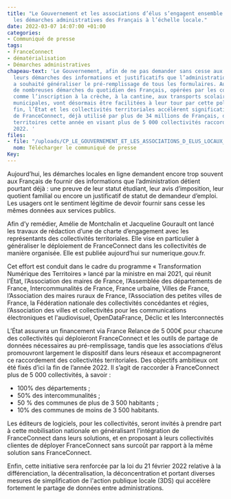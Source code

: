 ```yaml
---
title: "Le Gouvernement et les associations d’élus s’engagent ensemble pour \nsimplifier
  les démarches administratives des Français à l’échelle locale."
date: 2022-03-07 14:07:00 +01:00
categories:
- Communiqué de presse
tags:
- FranceConnect
- dématérialisation
- Démarches administratives
chapeau-text: 'Le Gouvernement, afin de ne pas demander sans cesse aux Français dans
  leurs démarches des informations et justificatifs que l’administration détient déjà,
  a souhaité généraliser le pré-remplissage de tous les formulaires. Au niveau local,
  de nombreuses démarches du quotidien des Français, opérées par les collectivités,
  comme l’inscription à la crèche, à la cantine, aux transports scolaires ou aux activités
  municipales, vont désormais être facilitées à leur tour par cette politique. A cette
  fin, l’État et les collectivités territoriales accélèrent significativement le déploiement
  de FranceConnect, déjà utilisé par plus de 34 millions de Français, dans tous les
  territoires cette année en visant plus de 5 000 collectivités raccordées d’ici fin
  2022. '
files:
- file: "/uploads/CP_LE_GOUVERNEMENT_ET_LES_ASSOCIATIONS_D_ELUS_LOCAUX_S_ENGAGENT.pdf"
  nom: Télécharger le communiqué de presse
Key: 
---
```


Aujourd’hui, les démarches locales en ligne demandent encore trop souvent aux Français de fournir des informations que l’administration détient pourtant déjà : une preuve de leur statut étudiant, leur avis d’imposition, leur quotient familial ou encore un justificatif de statut de demandeur d’emploi. Les usagers ont le sentiment légitime de devoir fournir sans cesse les mêmes données aux services publics.  

Afin d’y remédier, Amélie de Montchalin et Jacqueline Gourault ont lancé les travaux de rédaction d’une de charte d’engagement avec les représentants des collectivités territoriales. Elle vise en particulier à généraliser le déploiement de FranceConnect  dans les collectivités de manière organisée. Elle est publiée aujourd’hui sur numerique.gouv.fr.

Cet effort est conduit dans le cadre du programme « Transformation Numérique des Territoires » lancé par la ministre en mai 2021, qui réunit l’État, l’Association des maires de France, l’Assemblée des départements de France, Intercommunalités de France, France urbaine, Villes de France, l’Association des maires ruraux de France, l’Association des petites villes de France, la Fédération nationale des collectivités concédantes et régies, l’Association des villes et collectivités pour les communications électroniques et l'audiovisuel, OpenDataFrance, Déclic et les Interconnectés

L’État assurera un financement via France Relance de 5 000€ pour chacune des collectivités qui déploieront FranceConnect et les outils de partage de données nécessaires au pré-remplissage, tandis que les associations d’élus promouvront largement le dispositif dans leurs réseaux et accompagneront ce raccordement des collectivités territoriales. Des objectifs ambitieux ont été fixés d’ici la fin de l’année 2022. Il s’agit de raccorder à FranceConnect plus de 5 000 collectivités, à savoir : 

* 100% des départements ;
* 50% des intercommunalités ;
* 50 % des communes de plus de 3 500 habitants ;
* 10% des communes de moins de 3 500 habitants. 

Les éditeurs de logiciels, pour les collectivités, seront invités à prendre part à cette mobilisation nationale en généralisant l’intégration de FranceConnect dans leurs solutions, et en proposant à leurs collectivités clientes de déployer FranceConnect sans surcoût par rapport à la même solution sans FranceConnect. 

Enfin, cette initiative sera renforcée par la loi du 21 février 2022 relative à la différenciation, la décentralisation, la déconcentration et portant diverses mesures de simplification de l'action publique locale (3DS) qui accélère fortement le partage de données entre administrations. 


